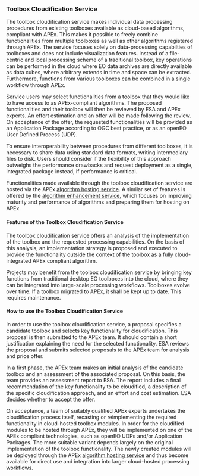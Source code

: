 ### Toolbox Cloudification Service

The toolbox cloudification service makes individual data processing procedures from existing toolboxes available as
cloud-based algorithms, compliant with APEx.
This makes it possible to freely combine functionalities from multiple toolboxes as well as other algorithms registered
through APEx.
The service focuses solely on data-processing capabilties of toolboxes and does
not include visualization features.
Instead of a file-centric and local processing scheme of a traditional toolbox, key operations can be performed in the
cloud where EO data archives are directly available as data cubes, where arbitrary extends in time and space can be
extracted. Furthermore, functions from various toolboxes can be combined in a single workflow through APEx.

Service users may select functionalities from a toolbox that they would like to have access to as APEx-compliant
algorithms. The proposed functionalities and their toolbox will then be reviewed by ESA and APEx experts. An effort
estimation and an offer will be made following the review. On acceptance of the offer, the requested functionalities
will be provided as an Application Package according to OGC best practice, or as an openEO User Defined Process (UDP).

To ensure interoperability between procedures from different toolboxes, it is necessary to share data using standard
data formats, writing intermediary files to disk. Users should consider if the flexibility of this approach outweighs
the performance drawbacks and request deployment as a single, integrated package instead, if performance is critical.

Functionalities made available through the toolbox cloudification service are hosted via the
APEx [algorithm hosting service](./hosting.md). A similar set of features is offered by
the [algorithm enhancement service](./enhancement.md), which focuses on improving maturity and performance of algorithms
and preparing them for hosting on APEx.

#### Features of the Toolbox Cloudification Service

The toolbox cloudification service offers an analysis of the implementation of the toolbox and the requested processing
capabilities. On the basis of this analysis, an implementation strategy is proposed and executed to provide the
functionality outside the context of the toolbox as a fully cloud-integrated APEx compliant algorithm.

Projects may benefit from the toolbox cloudification service by bringing key functions from traditional desktop EO
toolboxes into the cloud, where they can be integrated into large-scale processing workflows.
Toolboxes evolve over time. If a toolbox migrated to APEx, it shall be kept up to date. This requires maintenance.

#### How to use the Toolbox Cloudification Service

In order to use the toolbox cloudification service, a proposal specifies a candidate toolbox and selects key
functionality for cloudification. This proposal is then submitted to the APEx team. It should contain a short
justification explaining the need for the selected functionality. ESA reviews the proposal and submits selected
proposals to the APEx team for analysis and price offer.

In a first phase, the APEx team makes an initial analysis of the candidate toolbox and an assessment of the associated
proposal. On this basis, the team provides an assessment report to ESA. The report includes a final recommendation of
the key functionality to be cloudified, a description of the specific cloudification approach, and an effort and cost
estimation. ESA decides whether to accept the offer.

On acceptance, a team of suitably qualified APEx experts undertakes the cloudification process itself, recasting or
reimplementing the required functionality in cloud-hosted toolbox modules. In order for the cloudified modules to be
hosted through APEx, they will be implemented on one of the APEx compliant technologies, such as openEO UDPs and/or
Application Packages. The more suitable variant depends largely on the original implementation of the toolbox
functionality. The newly created modules will be deployed through the APEx [algorithm hosting service](./hosting.md) and
thus become available for direct use and integration into larger cloud-hosted processing workflows. 
